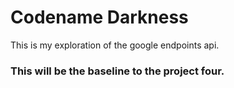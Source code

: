 # Codename Darkness

This is my exploration of the google endpoints api.

### This will be the baseline to the project four.